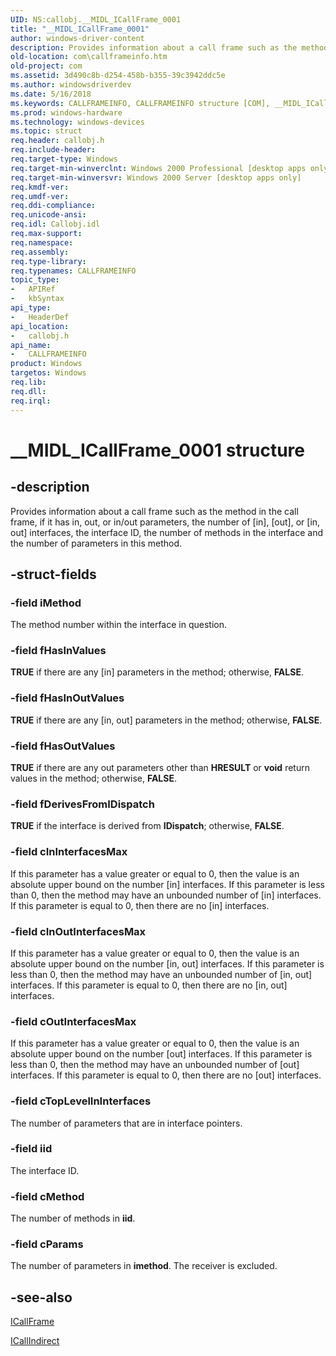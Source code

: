 ```yaml
---
UID: NS:callobj.__MIDL_ICallFrame_0001
title: "__MIDL_ICallFrame_0001"
author: windows-driver-content
description: Provides information about a call frame such as the method in the call frame, if it has in, out, or in/out parameters, the number of [in], [out], or [in, out] interfaces, the interface ID, the number of methods in the interface and the number of parameters in this method.
old-location: com\callframeinfo.htm
old-project: com
ms.assetid: 3d490c8b-d254-458b-b355-39c3942ddc5e
ms.author: windowsdriverdev
ms.date: 5/16/2018
ms.keywords: CALLFRAMEINFO, CALLFRAMEINFO structure [COM], __MIDL_ICallFrame_0001, callobj/CALLFRAMEINFO, com.callframeinfo
ms.prod: windows-hardware
ms.technology: windows-devices
ms.topic: struct
req.header: callobj.h
req.include-header: 
req.target-type: Windows
req.target-min-winverclnt: Windows 2000 Professional [desktop apps only]
req.target-min-winversvr: Windows 2000 Server [desktop apps only]
req.kmdf-ver: 
req.umdf-ver: 
req.ddi-compliance: 
req.unicode-ansi: 
req.idl: Callobj.idl
req.max-support: 
req.namespace: 
req.assembly: 
req.type-library: 
req.typenames: CALLFRAMEINFO
topic_type:
-	APIRef
-	kbSyntax
api_type:
-	HeaderDef
api_location:
-	callobj.h
api_name:
-	CALLFRAMEINFO
product: Windows
targetos: Windows
req.lib: 
req.dll: 
req.irql: 
---
```


# __MIDL_ICallFrame_0001 structure


## -description


Provides information about a call frame such as the method in the call frame, if it has in, out, or in/out parameters, the number of [in], [out], or [in, out] interfaces, the interface ID, the number of methods in the interface and the number of parameters in this method.


## -struct-fields




### -field iMethod

The method number within the interface in question.


### -field fHasInValues

<b>TRUE</b> if there are any [in] parameters in the method; otherwise, <b>FALSE</b>.


### -field fHasInOutValues

<b>TRUE</b> if there are any [in, out] parameters in the method; otherwise, <b>FALSE</b>.


### -field fHasOutValues

<b>TRUE</b> if there are any out parameters other than <b>HRESULT</b> or <b>void</b> return values in the method; otherwise, <b>FALSE</b>.


### -field fDerivesFromIDispatch

<b>TRUE</b> if the interface is derived from <b>IDispatch</b>; otherwise, <b>FALSE</b>.


### -field cInInterfacesMax

If this parameter has a value greater or equal to 0, then the value is an absolute upper bound on the number [in] interfaces. If this parameter is less than 0, then the method may have an unbounded number of [in] interfaces. If this parameter is equal to 0, then there are no [in] interfaces. 


### -field cInOutInterfacesMax

If this parameter has a value greater or equal to 0, then the value is an absolute upper bound on the number [in, out] interfaces. If this parameter is less than 0, then the method may have an unbounded number of [in, out] interfaces. If this parameter is equal to 0, then there are no [in, out] interfaces. 


### -field cOutInterfacesMax

If this parameter has a value greater or equal to 0, then the value is an absolute upper bound on the number [out] interfaces. If this parameter is less than 0, then the method may have an unbounded number of [out] interfaces. If this parameter is equal to 0, then there are no [out] interfaces.


### -field cTopLevelInInterfaces

The number of parameters that are in interface pointers.


### -field iid

The interface ID.


### -field cMethod

The number of methods in <b>iid</b>.


### -field cParams

The number of parameters in <b>imethod</b>. The receiver is excluded.


## -see-also




<a href="https://msdn.microsoft.com/56a75123-f402-4187-af13-d31f72a5f094">ICallFrame</a>



<a href="https://msdn.microsoft.com/b85585fd-5f44-4c07-91a4-145eb44a6bdd">ICallIndirect</a>
 

 

